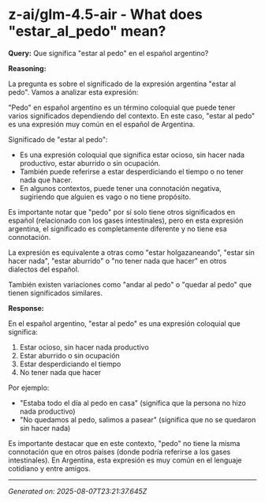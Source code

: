 # z-ai/glm-4.5-air - What does "estar_al_pedo" mean?

**Query:** Que significa "estar al pedo" en el español argentino?

**Reasoning:**

La pregunta es sobre el significado de la expresión argentina "estar al pedo". Vamos a analizar esta expresión:

"Pedo" en español argentino es un término coloquial que puede tener varios significados dependiendo del contexto. En este caso, "estar al pedo" es una expresión muy común en el español de Argentina.

Significado de "estar al pedo":
- Es una expresión coloquial que significa estar ocioso, sin hacer nada productivo, estar aburrido o sin ocupación.
- También puede referirse a estar desperdiciando el tiempo o no tener nada que hacer.
- En algunos contextos, puede tener una connotación negativa, sugiriendo que alguien es vago o no tiene propósito.

Es importante notar que "pedo" por sí solo tiene otros significados en español (relacionado con los gases intestinales), pero en esta expresión argentina, el significado es completamente diferente y no tiene esa connotación.

La expresión es equivalente a otras como "estar holgazaneando", "estar sin hacer nada", "estar aburrido" o "no tener nada que hacer" en otros dialectos del español.

También existen variaciones como "andar al pedo" o "quedar al pedo" que tienen significados similares.

**Response:**


En el español argentino, "estar al pedo" es una expresión coloquial que significa:

1. Estar ocioso, sin hacer nada productivo
2. Estar aburrido o sin ocupación
3. Estar desperdiciando el tiempo
4. No tener nada que hacer

Por ejemplo:
- "Estaba todo el día al pedo en casa" (significa que la persona no hizo nada productivo)
- "No quedamos al pedo, salimos a pasear" (significa que no se quedaron sin hacer nada)

Es importante destacar que en este contexto, "pedo" no tiene la misma connotación que en otros países (donde podría referirse a los gases intestinales). En Argentina, esta expresión es muy común en el lenguaje cotidiano y entre amigos.

---
*Generated on: 2025-08-07T23:21:37.645Z*
